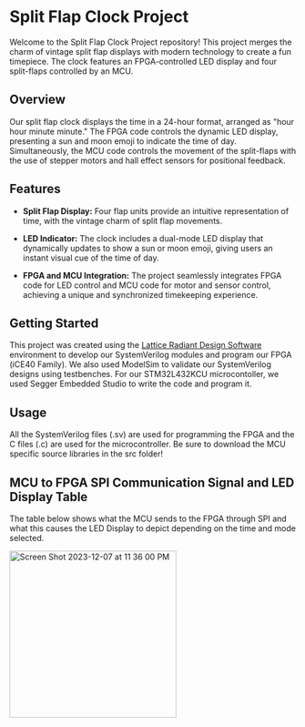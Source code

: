 # Split Flap Clock Project
Welcome to the Split Flap Clock Project repository! This project merges the charm of vintage split flap displays with modern technology to create a fun timepiece. The clock features an FPGA-controlled LED display and four split-flaps controlled by an MCU.

## Overview
Our split flap clock displays the time in a 24-hour format, arranged as "hour hour minute minute." The FPGA code controls the dynamic LED display, presenting a sun and moon emoji to indicate the time of day. Simultaneously, the MCU code controls the movement of the split-flaps with the use of stepper motors and hall effect sensors for positional feedback.

## Features
- **Split Flap Display:** Four flap units provide an intuitive representation of time, with the vintage charm of split flap movements.
  
- **LED Indicator:** The clock includes a dual-mode LED display that dynamically updates to show a sun or moon emoji, giving users an instant visual cue of the time of day.
  
- **FPGA and MCU Integration:** The project seamlessly integrates FPGA code for LED control and MCU code for motor and sensor control, achieving a unique and synchronized timekeeping experience.

## Getting Started
This project was created using the [Lattice Radiant Design Software](https://www.latticesemi.com/LatticeRadiant?pr031521) environment to develop our SystemVerilog modules and program our FPGA (iCE40 Family). We also used ModelSim to validate our SystemVerilog designs using testbenches. For our STM32L432KCU microcontoller, we used Segger Embedded Studio to write the code and program it.

## Usage
All the SystemVerilog files (.sv) are used for programming the FPGA and the C files (.c) are used for the microcontroller. Be sure to download the MCU specific source libraries in the src folder!

## MCU to FPGA SPI Communication Signal and LED Display Table
The table below shows what the MCU sends to the FPGA through SPI and what this causes the LED Display to depict depending on the time and mode selected.

<img width="293" alt="Screen Shot 2023-12-07 at 11 36 00 PM" src="https://github.com/mitri-afk/SplitFlapDisplay/assets/123135076/e4f23fc7-e860-4039-a109-fad1b3882e35">
 


